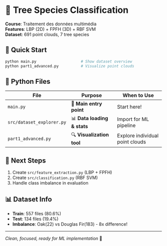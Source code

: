 # 🌳 Tree Species Classification

**Course**: Traitement des données multimédia  
**Features**: LBP (2D) + FPFH (3D) + RBF SVM  
**Dataset**: 691 point clouds, 7 tree species  

## 🚀 Quick Start
```bash
python main.py                    # Show dataset overview
python part1_advanced.py          # Visualize point clouds
```

## 📁 Python Files

| File | Purpose | When to Use |
|------|---------|-------------|
| `main.py` | 🎯 **Main entry point** | Start here! |
| `src/dataset_explorer.py` | 📊 **Data loading & stats** | Import for ML pipeline |
| `part1_advanced.py` | 🔍 **Visualization tool** | Explore individual point clouds |

## 🎯 Next Steps
1. Create `src/feature_extraction.py` (LBP + FPFH)
2. Create `src/classification.py` (RBF SVM)
3. Handle class imbalance in evaluation

## 📊 Dataset Info
- **Train**: 557 files (80.6%)
- **Test**: 134 files (19.4%) 
- **Imbalance**: Oak(22) vs Douglas Fir(183) - 8x difference!

---
*Clean, focused, ready for ML implementation* 🚀
